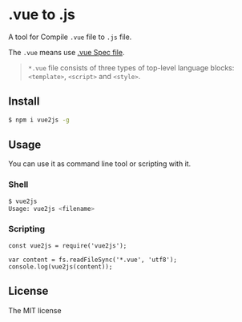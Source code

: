 .vue to .js
=================

A tool for Compile `.vue` file to `.js` file.

The `.vue` means use [.vue Spec file](https://vue-loader.vuejs.org/en/start/spec.html).

> `*.vue` file consists of three types of top-level language blocks: `<template>`, `<script>` and `<style>`.

## Install

```sh
$ npm i vue2js -g
```

## Usage

You can use it as command line tool or scripting with it.

### Shell

```sh
$ vue2js
Usage: vue2js <filename>
```

### Scripting

```
const vue2js = require('vue2js');

var content = fs.readFileSync('*.vue', 'utf8');
console.log(vue2js(content));
```

## License

The MIT license
